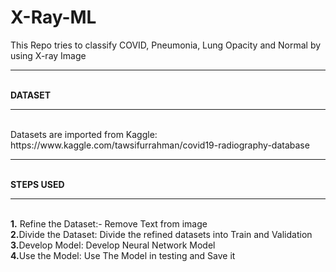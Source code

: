 # X-Ray-ML
This Repo tries to classify COVID, Pneumonia, Lung Opacity and Normal by using X-ray Image
<hr>
<br><b>DATASET</b><hr><br>Datasets are imported from Kaggle: https://www.kaggle.com/tawsifurrahman/covid19-radiography-database<hr><p>
<br><b>STEPS USED</B><HR><br><b>1.</b> Refine the Dataset:-  Remove Text from image<br><b>2.</b>Divide the Dataset: Divide the refined datasets into Train and Validation
  <br><b>3.</b>Develop Model: Develop Neural Network Model<br><b>4.</b>Use the Model: Use The Model in testing and Save it
